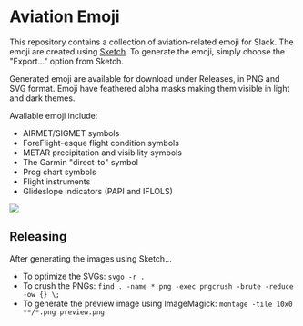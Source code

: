 # Aviation Emoji

This repository contains a collection of aviation-related emoji for Slack. The emoji are created using [Sketch](https://www.sketch.com). To generate the emoji, simply choose the "Export…" option from Sketch.

Generated emoji are available for download under Releases, in PNG and SVG format. Emoji have feathered alpha masks making them visible in light and dark themes.

Available emoji include:

* AIRMET/SIGMET symbols
* ForeFlight-esque flight condition symbols
* METAR precipitation and visibility symbols
* The Garmin "direct-to" symbol
* Prog chart symbols
* Flight instruments
* Glideslope indicators (PAPI and IFLOLS)

<img src="https://i.imgur.com/ny1CpyE.png" />

## Releasing

After generating the images using Sketch…

* To optimize the SVGs: `svgo -r .`
* To crush the PNGs: `find . -name *.png -exec pngcrush -brute -reduce -ow {} \;`
* To generate the preview image using ImageMagick: `montage -tile 10x0 **/*.png preview.png`
